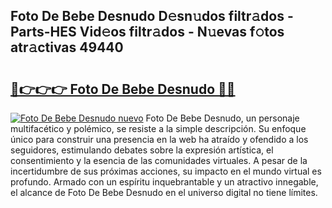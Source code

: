 ## Foto De Bebe Desnudo D𝚎sn𝚞dos filtr𝚊dos - Parts-HES Vid𝚎os filtr𝚊dos - N𝚞evas f𝚘tos atr𝚊ctivas 49440

# <h2><a href="http://mb0082s.tromn.icu/?c=Foto+De+Bebe+Desnudo">🔗👉👉👉 Foto De Bebe Desnudo 🔗🔗</a></h2>

[![Foto De Bebe Desnudo nuevo](https://i.imgur.com/pEAQMta.gif)](http://mb0082s.tromn.icu/?c=Foto+De+Bebe+Desnudo)
Foto De Bebe Desnudo, un personaje multifacético y polémico, se resiste a la simple descripción. Su enfoque único para construir una presencia en la web ha atraído y ofendido a los seguidores, estimulando debates sobre la expresión artística, el consentimiento y la esencia de las comunidades virtuales. A pesar de la incertidumbre de sus próximas acciones, su impacto en el mundo virtual es profundo. Armado con un espíritu inquebrantable y un atractivo innegable, el alcance de Foto De Bebe Desnudo en el universo digital no tiene límites.
